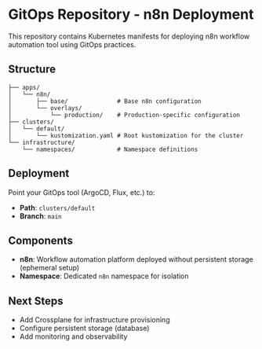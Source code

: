 # GitOps Repository - n8n Deployment

This repository contains Kubernetes manifests for deploying n8n workflow automation tool using GitOps practices.

## Structure

```
├── apps/
│   └── n8n/
│       ├── base/              # Base n8n configuration
│       └── overlays/
│           └── production/    # Production-specific configuration
├── clusters/
│   └── default/
│       └── kustomization.yaml # Root kustomization for the cluster
└── infrastructure/
    └── namespaces/            # Namespace definitions
```

## Deployment

Point your GitOps tool (ArgoCD, Flux, etc.) to:
- **Path**: `clusters/default`
- **Branch**: `main`

## Components

- **n8n**: Workflow automation platform deployed without persistent storage (ephemeral setup)
- **Namespace**: Dedicated `n8n` namespace for isolation

## Next Steps

- Add Crossplane for infrastructure provisioning
- Configure persistent storage (database)
- Add monitoring and observability

